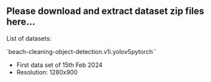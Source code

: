 ## Please download and extract dataset zip files here...

List of datasets:

`beach-cleaning-object-detection.v1i.yolov5pytorch``
- First data set of 15th Feb 2024
- Resolution: 1280x900
